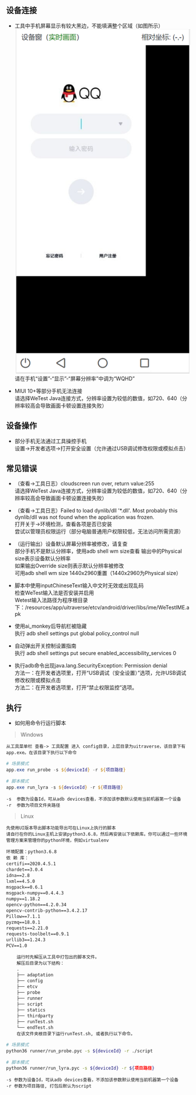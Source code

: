 ## 设备连接
+ 工具中手机屏幕显示有较大黑边，不能填满整个区域（如图所示）  
![black_edge](./black_edge.png ':size=240x460')  
请在手机“设置”-“显示”-“屏幕分辨率”中调为“WQHD”

+ MIUI 10+等部分手机无法连接  
请选择WeTest Java连接方式，分辨率设置为较低的数值，如720、640（分辨率较高会导致画面卡顿设置连接失败）

## 设备操作
+ 部分手机无法通过工具操控手机  
设置->开发者选项->打开安全设置（允许通过USB调试修改权限或模拟点击）

## 常见错误
+ （查看->工具日志）cloudscreen run over, return value:255  
请选择WeTest Java连接方式，分辨率设置为较低的数值，如720、640（分辨率较高会导致画面卡顿设置连接失败）  

+ （查看->工具日志）Failed to load dynlib/dll '*.dll'. Most probably this dynlib/dll was not found when the application was frozen.  
打开关于->环境检测，查看各项是否已安装  
尝试以管理员权限运行（部分电脑普通用户权限较低，无法访问所需资源）  

+ （运行输出）设备默认屏幕分辨率被修改，请复查  
部分手机不是默认分辨率，使用adb shell wm size查看 
输出中的Physical size表示设备默认分辨率   
如果输出Override size则表示默认分辨率被修改  
可用adb shell wm size 1440x2960重置（1440x2960为Physical size）

+ 脚本中使用inputChineseText输入中文时无效或出现乱码  
检查WeTest输入法是否安装并启用  
Wetest输入法路径为程序根目录下：/resources/app/uitraverse/etcv/android/driver/libs/ime/WeTestIME.apk

+ 使用ai_monkey后导航栏被隐藏  
执行 adb shell settings put global policy_control null

+ 自动弹出开关控制设置指南  
执行 adb shell settings put secure enabled_accessibility_services 0 

+ 执行adb命令出现java.lang.SecurityException: Permission denial  
方法一：在开发者选项里，打开“USB调试（安全设置）”选项，允许USB调试修改权限或模拟点击  
方法二：在开发者选项里，打开“禁止权限监控”选项。

## 执行
+ 如何用命令行运行脚本
> Windows

    从工具菜单栏 查看-> 工具配置 进入 config目录，上层目录为uitraverse，该目录下有app.exe。在该目录下执行以下命令
``` powershell
# 场景模式
app.exe run_probe -s ${deviceId} -r ${项目路径}
``` 
``` powershell
# 脚本模式
app.exe run_lyra -s ${deviceId} -r ${项目路径}
```

    -s  参数为设备Id，可从adb devices查看，不添加该参数默认使用当前机器第一个设备  
    -r  参数为项目文件夹路径
> Linux

    先使用UI版本导出脚本功能导出可在Linux上执行的脚本
    请自行在你的Linux主机上安装python3.6.8，然后再安装以下依赖库。你可以通过一些环境管理方案来管理你的python环境，例如virtualenv
``` 
环境配置：python3.6.8
依 赖 库：
certifi==2020.4.5.1
chardet==3.0.4
idna==2.8
lxml==4.5.0
msgpack==0.6.1
msgpack-numpy==0.4.4.3
numpy==1.18.2
opencv-python==4.2.0.34
opencv-contrib-python==3.4.2.17
Pillow==7.1.1
pyzmq==18.0.1
requests==2.21.0
requests-toolbelt==0.9.1
urllib3==1.24.3
PCV==1.0
```
```
    运行时先解压从工具中打包出的脚本文件。
    解压后目录为以下结构：
    .
    ├── adaptation
    ├── config
    ├── etcv
    ├── probe
    ├── runner
    ├── script
    ├── statics
    ├── thirdparty
    ├── runTest.sh
    └── endTest.sh
    在该文件夹根目录下运行runTest.sh, 或者执行以下命令。
```
``` bash
# 场景模式
python36 runner/run_probe.pyc -s ${deviceId} -r ./script
``` 
``` bash
# 脚本模式
python36 runner/run_lyra.pyc -s ${deviceId} -r ${项目路径}
``` 

    -s 参数为设备Id，可从adb devices查看，不添加该参数默认使用当前机器第一个设备  
    -r 参数为项目路径, 打包后默认为script